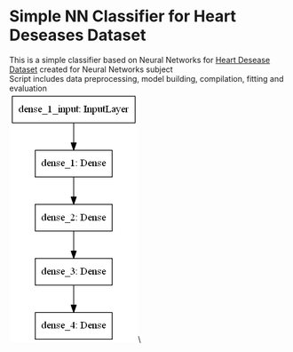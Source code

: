 # Simple NN Classifier for Heart Deseases Dataset

This is a simple classifier based on Neural Networks for [Heart Desease Dataset](http://archive.ics.uci.edu/ml/datasets/Heart+Disease) created for Neural Networks subject\
Script includes data preprocessing, model building, compilation, fitting and evaluation\
![Model Description](https://github.com/walking-machine/Projects/blob/master/Python/Heart%20Desease%20Classifier%20(University%20Project)/heart_model.png)\
